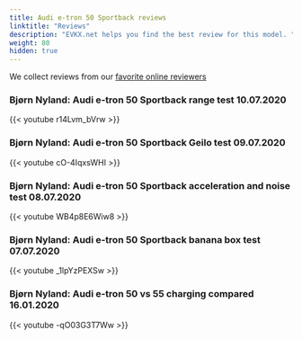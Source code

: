 ```yaml
---
title: Audi e-tron 50 Sportback reviews
linktitle: "Reviews"
description: "EVKX.net helps you find the best review for this model. "
weight: 80
hidden: true
---
```

<object type="image/svg+xml" data="../modelnavigation.svg"></object>
We collect reviews from our [favorite online reviewers](/guides/evreviewers/)

### Bjørn Nyland: Audi e-tron 50 Sportback range test 10.07.2020

{{< youtube r14Lvm_bVrw >}}

### Bjørn Nyland: Audi e-tron 50 Sportback Geilo test 09.07.2020

{{< youtube cO-4IqxsWHI >}}

### Bjørn Nyland: Audi e-tron 50 Sportback acceleration and noise test 08.07.2020

{{< youtube WB4p8E6Wiw8 >}}

### Bjørn Nyland: Audi e-tron 50 Sportback banana box test 07.07.2020

{{< youtube _1lpYzPEXSw >}}

### Bjørn Nyland: Audi e-tron 50 vs 55 charging compared 16.01.2020

{{< youtube -qO03G3T7Ww >}}

